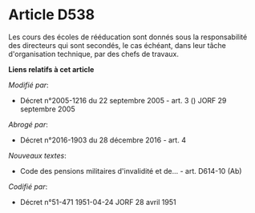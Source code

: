 # Article D538

Les cours des écoles de rééducation sont donnés sous la responsabilité des directeurs qui sont secondés, le cas échéant, dans
leur tâche d'organisation technique, par des chefs de travaux.

**Liens relatifs à cet article**

_Modifié par_:

  - Décret n°2005-1216 du 22 septembre 2005 - art. 3 () JORF 29 septembre 2005

_Abrogé par_:

  - Décret n°2016-1903 du 28 décembre 2016 - art. 4

_Nouveaux textes_:

  - Code des pensions militaires d'invalidité et de... - art. D614-10 (Ab)

_Codifié par_:

  - Décret n°51-471 1951-04-24 JORF 28 avril 1951
